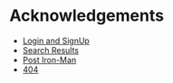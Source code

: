# Acknowledgements

 - [Login and SignUp ](https://demo-ud.netlify.app/project/elangosundar/awesome-README-templates)
 - [Search Results](https://github.com/matiassingers/awesome-readme)
 - [Post Iron-Man](https://bulldogjob.com/news/449-how-to-write-a-good-readme-for-your-github-project)
 - [404](https://bulldogjob.com/news/449-how-to-write-a-good-readme-for-your-github-project)




